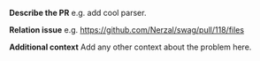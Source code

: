 **Describe the PR**
e.g. add cool parser.

**Relation issue**
e.g. https://github.com/Nerzal/swag/pull/118/files

**Additional context**
Add any other context about the problem here.
